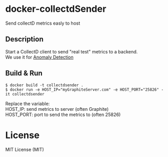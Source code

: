 # docker-collectdSender
Send collectD metrics easly to host

Description
--------
Start a CollectD client to send "real test" metrics to a backend.<br />
We use it for [Anomaly Detection](https://anomaly.io)

Build & Run
-----
```
$ docker build -t collectdsender .
$ docker run -e HOST_IP="myGraphiteServer.com" -e HOST_PORT="25826" -it collectdsender
```

Replace the variable:<br />
HOST_IP: send metrics to server (often Graphite)<br />
HOST_PORT: port to send the metrics to (often 25826)
 
License
==========
MIT License (MIT)